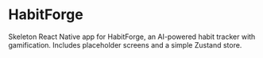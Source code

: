 # HabitForge

Skeleton React Native app for HabitForge, an AI-powered habit tracker with gamification. Includes placeholder screens and a simple Zustand store.
